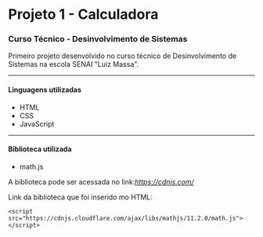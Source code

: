 # Projeto 1 - Calculadora
### Curso Técnico - Desinvolvimento de Sistemas

Primeiro projeto desenvolvido no curso técnico  de Desinvolvimento de Sistemas na escola SENAI "Luiz Massa".

---
#### Linguagens utilizadas
* HTML
* CSS
* JavaScript

---
#### Biblioteca utilizada
* math.js

A biblioteca pode ser acessada no link:*https://cdnjs.com/*

Link da biblioteca que foi inserido mo HTML: 
```
<script src="https://cdnjs.cloudflare.com/ajax/libs/mathjs/11.2.0/math.js"></script>
```